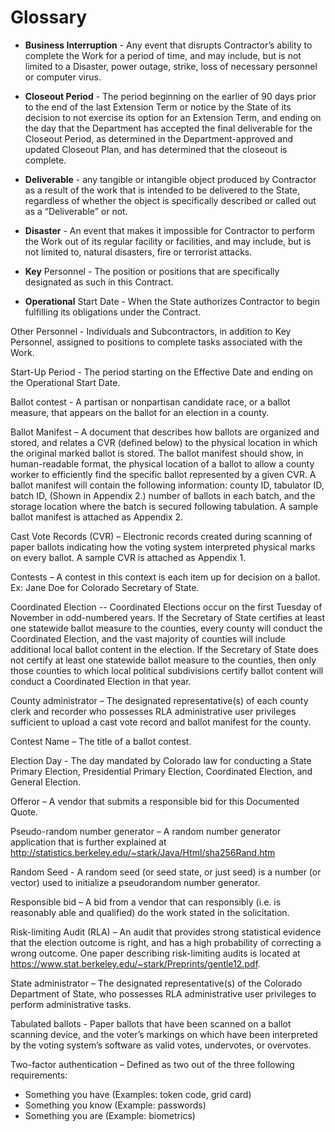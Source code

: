 Glossary
========

* **Business Interruption** - Any event that disrupts Contractor’s
ability to complete the Work for a period of time, and may include,
but is not limited to a Disaster, power outage, strike, loss of
necessary personnel or computer virus.

* **Closeout Period** - The period beginning on the earlier of 90 days
prior to the end of the last Extension Term or notice by the State of
its decision to not exercise its option for an Extension Term, and
ending on the day that the Department has accepted the final
deliverable for the Closeout Period, as determined in the
Department-approved and updated Closeout Plan, and has determined that
the closeout is complete.

* **Deliverable** - any tangible or intangible object produced by
Contractor as a result of the work that is intended to be delivered to
the State, regardless of whether the object is specifically described
or called out as a “Deliverable” or not.

* **Disaster** - An event that makes it impossible for Contractor to
perform the Work out of its regular facility or facilities, and may
include, but is not limited to, natural disasters, fire or terrorist
attacks.

* **Key** Personnel - The position or positions that are specifically
designated as such in this Contract.

* **Operational** Start Date - When the State authorizes Contractor to
begin fulfilling its obligations under the Contract.

Other Personnel - Individuals and Subcontractors, in addition to Key
Personnel, assigned to positions to complete tasks associated with the
Work.

Start-Up Period - The period starting on the Effective Date and ending
on the Operational Start Date.

Ballot contest - A partisan or nonpartisan candidate race, or a ballot
measure, that appears on the ballot for an election in a county.

Ballot Manifest – A document that describes how ballots are organized
and stored, and relates a CVR (defined below) to the physical location
in which the original marked ballot is stored. The ballot manifest
should show, in human-readable format, the physical location of a
ballot to allow a county worker to efficiently find the specific
ballot represented by a given CVR. A ballot manifest will contain the
following information: county ID, tabulator ID, batch ID, (Shown in
Appendix 2.) number of ballots in each batch, and the storage location
where the batch is secured following tabulation. A sample ballot
manifest is attached as Appendix 2.

Cast Vote Records (CVR) – Electronic records created during scanning
of paper ballots indicating how the voting system interpreted physical
marks on every ballot. A sample CVR is attached as Appendix 1.

Contests – A contest in this context is each item up for decision on a
ballot. Ex: Jane Doe for Colorado Secretary of State.

Coordinated Election -- Coordinated Elections occur on the first
Tuesday of November in odd-numbered years.  If the Secretary of State
certifies at least one statewide ballot measure to the counties, every
county will conduct the Coordinated Election, and the vast majority of
counties will include additional local ballot content in the election.
If the Secretary of State does not certify at least one statewide
ballot measure to the counties, then only those counties to which
local political subdivisions certify ballot content will conduct a
Coordinated Election in that year.

County administrator – The designated representative(s) of each county
clerk and recorder who possesses RLA administrative user privileges
sufficient to upload a cast vote record and ballot manifest for the
county.

Contest Name – The title of a ballot contest.

Election Day - The day mandated by Colorado law for conducting a State
Primary Election, Presidential Primary Election, Coordinated Election,
and General Election.

Offeror – A vendor that submits a responsible bid for this Documented
Quote. 

Pseudo-random number generator – A random number generator application
that is further explained at
http://statistics.berkeley.edu/~stark/Java/Html/sha256Rand.htm

Random Seed - A random seed (or seed state, or just seed) is a number
(or vector) used to initialize a pseudorandom number generator. 

Responsible bid – A bid from a vendor that can responsibly (i.e. is
reasonably able and qualified) do the work stated in the
solicitation. 

Risk-limiting Audit (RLA) – An audit that provides strong statistical
evidence that the election outcome is right, and has a high
probability of correcting a wrong outcome. One paper describing
risk-limiting audits is located at
https://www.stat.berkeley.edu/~stark/Preprints/gentle12.pdf.

State administrator – The designated representative(s) of the Colorado
Department of State, who possesses RLA administrative user privileges
to perform administrative tasks.

Tabulated ballots - Paper ballots that have been scanned on a ballot
scanning device, and the voter’s markings on which have been
interpreted by the voting system’s software as valid votes,
undervotes, or overvotes.

Two-factor authentication – Defined as two out of the three following
requirements:
  * Something you have (Examples: token code, grid card) 
  * Something you know (Example: passwords)
  * Something you are (Example: biometrics)
